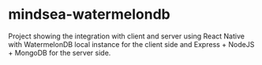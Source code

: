 # mindsea-watermelondb

Project showing the integration with client and server using React Native with WatermelonDB local instance for the client side and Express + NodeJS + MongoDB for the server side.

